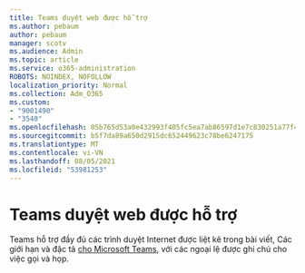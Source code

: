 ```yaml
---
title: Teams duyệt web được hỗ trợ
ms.author: pebaum
author: pebaum
manager: scotv
ms.audience: Admin
ms.topic: article
ms.service: o365-administration
ROBOTS: NOINDEX, NOFOLLOW
localization_priority: Normal
ms.collection: Adm_O365
ms.custom:
- "9001490"
- "3540"
ms.openlocfilehash: 05b765d53a0e432993f405fc5ea7ab86597d1e7c830251a77f4167a536d2b7dc
ms.sourcegitcommit: b5f7da89a650d2915dc652449623c78be6247175
ms.translationtype: MT
ms.contentlocale: vi-VN
ms.lasthandoff: 08/05/2021
ms.locfileid: "53981253"
---
```

# <a name="teams-supported-web-browsers"></a>Teams duyệt web được hỗ trợ

Teams hỗ trợ đầy đủ các trình duyệt Internet được liệt kê trong bài viết, Các giới hạn và đặc tả [cho Microsoft Teams](https://docs.microsoft.com/microsoftteams/limits-specifications-teams#browsers), với các ngoại lệ được ghi chú cho việc gọi và họp.